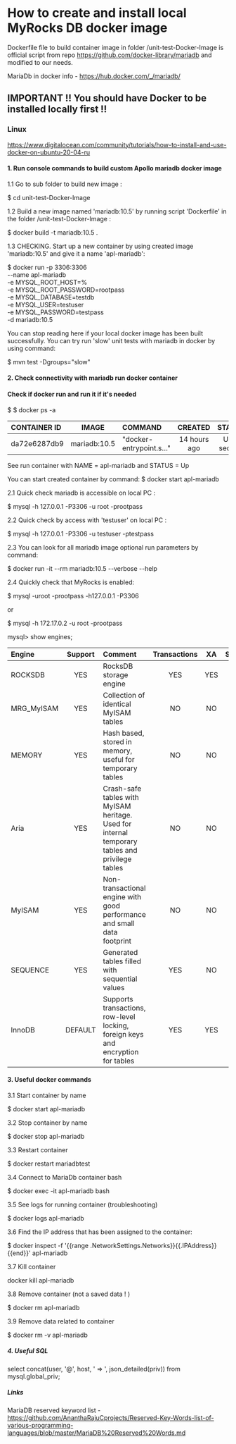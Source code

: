 # How to create and install local MyRocks DB docker image

Dockerfile file to build container image in folder /unit-test-Docker-Image is official script from repo https://github.com/docker-library/mariadb and modified to our needs. 

MariaDb in docker info - https://hub.docker.com/_/mariadb/

##  IMPORTANT !! You should have Docker to be installed locally first !!

### Linux

https://www.digitalocean.com/community/tutorials/how-to-install-and-use-docker-on-ubuntu-20-04-ru

#### 1. Run console commands to build custom Apollo mariadb docker image

1.1 Go to sub folder to build new image :

$ cd unit-test-Docker-Image


1.2 Build a new image named 'mariadb:10.5' by running script 'Dockerfile' in the folder /unit-test-Docker-Image :

$ docker build -t mariadb:10.5 .


1.3 CHECKING. Start up a new container by using created image 'mariadb:10.5' and give it a name 'apl-mariadb':

$ docker run -p 3306:3306 \
    --name apl-mariadb \
    -e MYSQL_ROOT_HOST=% \
    -e MYSQL_ROOT_PASSWORD=rootpass \
    -e MYSQL_DATABASE=testdb \
    -e MYSQL_USER=testuser \
    -e MYSQL_PASSWORD=testpass \
    -d mariadb:10.5

You can stop reading here if your local docker image has been built successfully. You can try run 'slow' unit tests with mariadb in docker by using command:

$ mvn test -Dgroups="slow" 

#### 2. Check connectivity with mariadb run docker container  

#### Check if docker run and run it if it's needed

$ $ docker ps -a

| CONTAINER ID | IMAGE | COMMAND | CREATED | STATUS | PORTS | NAMES |
|:---|:---:|:---|:---:|:---:|:---:|:---:|
| da72e6287db9 | mariadb:10.5 | "docker-entrypoint.s…" | 14 hours ago | Up 1 second | 0.0.0.0:3306->3306/tcp | apl-mariadb |

See run container with NAME = apl-mariadb and STATUS = Up

You can start created container by command: $ docker start apl-mariadb 

2.1 Quick check mariadb is accessible on local PC :

$ mysql -h 127.0.0.1 -P3306 -u root -prootpass

2.2 Quick check by access with 'testuser' on local PC :

$ mysql -h 127.0.0.1 -P3306 -u testuser -ptestpass

2.3 You can look for all mariadb image optional run parameters by command:

$ docker run -it --rm mariadb:10.5 --verbose --help

2.4 Quickly check that MyRocks is enabled:

$ mysql -uroot -prootpass -h127.0.0.1 -P3306

or 

$ mysql -h 172.17.0.2 -u root -prootpass

mysql> show engines;

| Engine | Support | Comment | Transactions | XA | Savepoints |
|:---|:---:|:---|:---:|:---:|:---:|
| ROCKSDB            | YES     | RocksDB storage engine                                                                          | YES          | YES  | YES        |
| MRG_MyISAM         | YES     | Collection of identical MyISAM tables                                                           | NO           | NO   | NO         |
| MEMORY             | YES     | Hash based, stored in memory, useful for temporary tables                                       | NO           | NO   | NO         |
| Aria               | YES     | Crash-safe tables with MyISAM heritage. Used for internal temporary tables and privilege tables | NO           | NO   | NO         |
| MyISAM             | YES     | Non-transactional engine with good performance and small data footprint                         | NO           | NO   | NO         |
| SEQUENCE           | YES     | Generated tables filled with sequential values                                                  | YES          | NO   | YES        |
| InnoDB             | DEFAULT | Supports transactions, row-level locking, foreign keys and encryption for tables                | YES          | YES  | YES        |
 

#### 3. Useful docker commands

3.1 Start container by name

$ docker start apl-mariadb

3.2 Stop container by name

$ docker stop apl-mariadb

3.3 Restart container

$ docker restart mariadbtest

3.4 Connect to MariaDb container bash

$ docker exec -it apl-mariadb bash

3.5 See logs for running container (troubleshooting) 

$ docker logs apl-mariadb

3.6 Find the IP address that has been assigned to the container:
    
$ docker inspect -f '{{range .NetworkSettings.Networks}}{{.IPAddress}}{{end}}' apl-mariadb

3.7 Kill container

docker kill apl-mariadb

3.8 Remove container (not a saved data ! )

$ docker rm apl-mariadb

3.9 Remove data related to container

$ docker rm -v apl-mariadb

##### 4. Useful SQL

select concat(user, '@', host, ' => ', json_detailed(priv)) from mysql.global_priv;

##### Links

MariaDB reserved keyword list - https://github.com/AnanthaRajuCprojects/Reserved-Key-Words-list-of-various-programming-languages/blob/master/MariaDB%20Reserved%20Words.md 